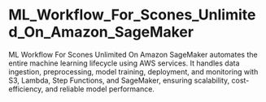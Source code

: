 # ML_Workflow_For_Scones_Unlimited_On_Amazon_SageMaker
ML Workflow For Scones Unlimited On Amazon SageMaker automates the entire machine learning lifecycle using AWS services. It handles data ingestion, preprocessing, model training, deployment, and monitoring with S3, Lambda, Step Functions, and SageMaker, ensuring scalability, cost-efficiency, and reliable model performance.
